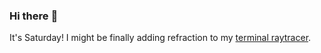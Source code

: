 ### Hi there :wave:

It's Saturday! I might be finally adding refraction to my [terminal raytracer](https://github.com/bewuethr/bash-raytracer).
